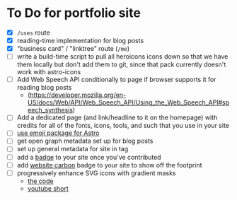 # To Do for portfolio site

- [x] `/uses` route
- [x] reading-time implementation for blog posts
- [x] "business card" / "linktree" route (`/me`)
- [ ] write a build-time script to pull all heroicons icons down so that we have them locally but
      don't add them to git, since that pack currently doesn't work with astro-icons
- [ ] Add Web Speech API conditionally to page if browser supports it for reading blog posts
  - (https://developer.mozilla.org/en-US/docs/Web/API/Web_Speech_API/Using_the_Web_Speech_API#speech_synthesis)
- [ ] Add a dedicated page (and link/headline to it on the homepage) with credits for all of the fonts, icons, tools, and such that you use in your site
- [ ] [use emoji package for Astro](https://github.com/seanmcp/astro-emoji#readme)
- [ ] get open graph metadata set up for blog posts
- [ ] set up general metadata for site in <head> tag
- [ ] add a [badge](https://astro.badg.es/contributors/) to your site once you've contributed
- [ ] add [website carbon](https://www.websitecarbon.com/badge/) badge to your site to show off the
  footprint
- [ ] progressively enhance SVG icons with gradient masks
  - [the code](https://codepen.io/argyleink/pen/xxzgMOG)
  - [youtube short](https://youtu.be/-H9alSFdEZA)
